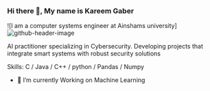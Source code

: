 ### Hi there 👋, My name is Kareem Gaber
![I am a computer systems engineer at Ainshams university]![github-header-image](https://github.com/user-attachments/assets/f9122bad-33c9-4234-b9c4-c82b6102dbb8)

AI practitioner specializing in Cybersecurity. Developing projects that integrate smart systems with robust security solutions

Skills: C / Java / C++ / python / Pandas / Numpy

- 🔭 I’m currently Working on Machine Learning





